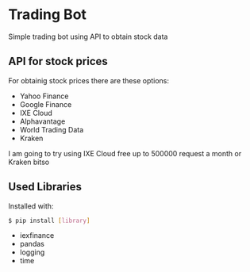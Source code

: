 # Trading Bot

Simple trading bot using API to obtain stock data

## API for stock prices

For obtainig stock prices there are these options:

- Yahoo Finance
- Google Finance
- IXE Cloud
- Alphavantage
- World Trading Data
- Kraken

I am going to try using IXE Cloud free up to 500000 request a month or Kraken bitso

## Used Libraries

Installed with:

```bash
$ pip install [library]
```

- iexfinance
- pandas
- logging
- time
